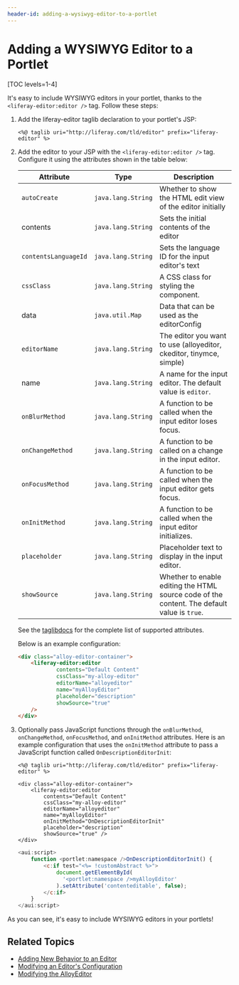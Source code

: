 ```yaml
---
header-id: adding-a-wysiwyg-editor-to-a-portlet
---
```


# Adding a WYSIWYG Editor to a Portlet

[TOC levels=1-4]

It's easy to include WYSIWYG editors in your portlet, thanks to the 
`<liferay-editor:editor />` tag. Follow these steps:

1.  Add the liferay-editor taglib declaration to your portlet's JSP:

    ```markup
    <%@ taglib uri="http://liferay.com/tld/editor" prefix="liferay-editor" %>
    ```

2.  Add the editor to your JSP with the `<liferay-editor:editor />` tag. 
    Configure it using the attributes shown in the table below:
    
    | Attribute | Type | Description |
    | --- | --- | --- |
    | `autoCreate` | `java.lang.String` | Whether to show the HTML edit view of the editor initially |
    | contents | `java.lang.String` | Sets the initial contents of the editor |
    | `contentsLanguageId` | `java.lang.String` | Sets the language ID for the input editor's text |
    | `cssClass` | `java.lang.String` | A CSS class for styling the component. |
    | data | `java.util.Map` | Data that can be used as the editorConfig |
    | `editorName` | `java.lang.String` | The editor you want to use (alloyeditor, ckeditor, tinymce, simple) |
    | name | `java.lang.String` | A name for the input editor. The default value is `editor`. |
    | `onBlurMethod` | `java.lang.String` | A function to be called when the input editor loses focus. |
    | `onChangeMethod` | `java.lang.String` | A function to be called on a change in the input editor. |
    | `onFocusMethod` | `java.lang.String` | A function to be called when the input editor gets focus. |
    | `onInitMethod` | `java.lang.String` | A function to be called when the input editor initializes. |
    | `placeholder` | `java.lang.String` | Placeholder text to display in the input editor. |
    | `showSource` | `java.lang.String` | Whether to enable editing the HTML source code of the content. The default value  is `true`. |
    
    See the [taglibdocs](@app-ref@/frontend-editor/latest/taglibdocs/liferay-editor/editor.html) 
    for the complete list of supported attributes. 

    Below is an example configuration:

    ```html    
    <div class="alloy-editor-container">
        <liferay-editor:editor
        		contents="Default Content"
        		cssClass="my-alloy-editor"
        		editorName="alloyeditor"
        		name="myAlloyEditor"
        		placeholder="description"
        		showSource="true" 
        /> 
    </div>
    ```

3.  Optionally pass JavaScript functions through the `onBlurMethod`, 
    `onChangeMethod`, `onFocusMethod`, and `onInitMethod` attributes. Here is an 
    example configuration that uses the `onInitMethod` attribute to pass a 
    JavaScript function called `OnDescriptionEditorInit`:

    ```markup
    <%@ taglib uri="http://liferay.com/tld/editor" prefix="liferay-editor" %>

    <div class="alloy-editor-container">
        <liferay-editor:editor
            contents="Default Content"
            cssClass="my-alloy-editor"
            editorName="alloyeditor"
            name="myAlloyEditor"
            onInitMethod="OnDescriptionEditorInit"
            placeholder="description"
            showSource="true" />
    </div>
    ```

    ```javascript 
    <aui:script>
        function <portlet:namespace />OnDescriptionEditorInit() {
            <c:if test="<%= !customAbstract %>">
                document.getElementById(
                  '<portlet:namespace />myAlloyEditor'
                ).setAttribute('contenteditable', false);
            </c:if>
        }
    </aui:script>
    ```

As you can see, it's easy to include WYSIWYG editors in your portlets! 

## Related Topics

- [Adding New Behavior to an Editor](/docs/7-2/frameworks/-/knowledge_base/f/adding-new-behavior-to-an-editor)
- [Modifying an Editor's Configuration](/docs/7-2/frameworks/-/knowledge_base/f/modifying-an-editors-configuration)
- [Modifying the AlloyEditor](/docs/7-2/frameworks/-/knowledge_base/f/alloyeditor)
